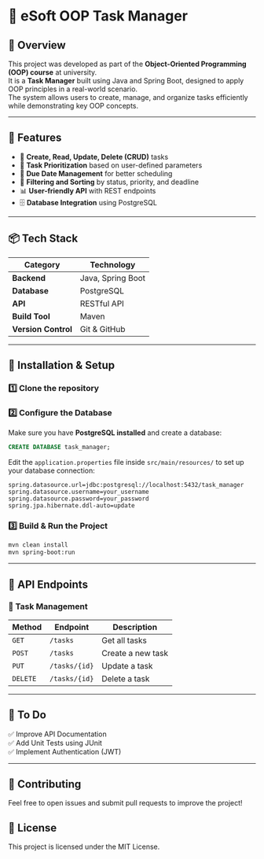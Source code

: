 # 📝 eSoft OOP Task Manager

## 📌 Overview
This project was developed as part of the **Object-Oriented Programming (OOP) course** at university.  
It is a **Task Manager** built using Java and Spring Boot, designed to apply OOP principles in a real-world scenario.  
The system allows users to create, manage, and organize tasks efficiently while demonstrating key OOP concepts.

---

## 🚀 Features
- 📝 **Create, Read, Update, Delete (CRUD)** tasks  
- 🎯 **Task Prioritization** based on user-defined parameters  
- 📅 **Due Date Management** for better scheduling  
- 🔎 **Filtering and Sorting** by status, priority, and deadline  
- 📊 **User-friendly API** with REST endpoints  
- 🗄️ **Database Integration** using PostgreSQL  

---

## 📦 Tech Stack
| Category         | Technology        |
|-----------------|------------------|
| **Backend**      | Java, Spring Boot |
| **Database**     | PostgreSQL       |
| **API**         | RESTful API       |
| **Build Tool**   | Maven            |
| **Version Control** | Git & GitHub |

---

## 🔧 Installation & Setup

### 1️⃣ Clone the repository

### 2️⃣ Configure the Database
Make sure you have **PostgreSQL installed** and create a database:
```sql
CREATE DATABASE task_manager;
```
Edit the `application.properties` file inside `src/main/resources/` to set up your database connection:
```properties
spring.datasource.url=jdbc:postgresql://localhost:5432/task_manager
spring.datasource.username=your_username
spring.datasource.password=your_password
spring.jpa.hibernate.ddl-auto=update
```

### 3️⃣ Build & Run the Project
```sh
mvn clean install
mvn spring-boot:run
```

---

## 📡 API Endpoints
### 📌 Task Management
| Method | Endpoint | Description |
|--------|----------|-------------|
| `GET`  | `/tasks` | Get all tasks |
| `POST` | `/tasks` | Create a new task |
| `PUT`  | `/tasks/{id}` | Update a task |
| `DELETE` | `/tasks/{id}` | Delete a task |

---

## 📌 To Do
✅ Improve API Documentation  
✅ Add Unit Tests using JUnit  
✅ Implement Authentication (JWT)  

---

## 🤝 Contributing
Feel free to open issues and submit pull requests to improve the project!

## 📜 License
This project is licensed under the MIT License.
